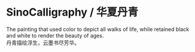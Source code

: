 # SinoCalligraphy / 华夏丹青
The painting that used color to depict all walks of life, while retained black and white to render the beauty of ages.  
丹青描绘浮生，云墨书尽芳华。
